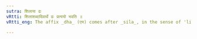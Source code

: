 ```yaml
---
sutra: शिलाया ढः
vRtti: शिलाशब्दादिवार्थे ढः प्रत्ययो भवति ॥
vRtti_eng: The affix _dha_ (एय) comes after _sila_, in the sense of 'like this'.

---
```

